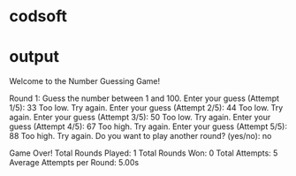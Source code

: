 # codsoft
# output
Welcome to the Number Guessing Game!

Round 1:
Guess the number between 1 and 100.
Enter your guess (Attempt 1/5): 33
Too low. Try again.
Enter your guess (Attempt 2/5): 44
Too low. Try again.
Enter your guess (Attempt 3/5): 50
Too low. Try again.
Enter your guess (Attempt 4/5): 67
Too high. Try again.
Enter your guess (Attempt 5/5): 88
Too high. Try again.
Do you want to play another round? (yes/no): no

Game Over!
Total Rounds Played: 1
Total Rounds Won: 0
Total Attempts: 5
Average Attempts per Round: 5.00s
